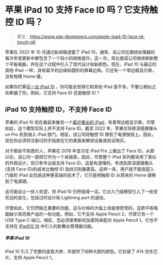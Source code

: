 # 苹果 iPad 10 支持 Face ID 吗？它支持触控 ID 吗？

> 原文：<https://www.xda-developers.com/apple-ipad-10-face-id-touch-id/>

苹果在 2022 年 10 月通过新闻稿透露了 iPad 10。通常，该公司在围绕处理器的每次年度更新中都包含了一个较小的规格提升。这一次，库比提诺公司继续刷新整个平板电脑，并在这个过程中引入了现代设计和新颜色。现在，iPad 10 与最近的其他 iPad 一样，具有扁平的边缘和圆形的屏幕边角。它还有一个窄边框显示屏，没有物理 Home 键。

如果你打算[买一台 iPad 10](https://www.xda-developers.com/best-apple-ipad-10-deals/) ，你可能会觉得它和其他 iPad 差不多。不要让相似之处欺骗了你。例如，它支持 Face ID 还是触控 ID？

## iPad 10 支持触控 ID，不支持 Face ID

苹果的 iPad 10 现在看起来像另一个[最近推出的 iPad](https://www.xda-developers.com/best-ipad/)，有着窄边框显示屏。尽管如此，这个模型实际上并不支持 Face ID。截至 2022 年，苹果仅将原深感摄像头 on Pro 机型纳入 iPad 部门。相反，该公司将触控 ID 移到了电源按钮上。因此，现在你必须将注册过的手指放在它的表面来解锁设备或验证购买。

对于那些不熟悉的人，苹果在 2018 年首次在 iPad Pro 上推出了 Face ID。从那以后，该公司一直把它作为一个亲独家。因此，尽管整个 iPad 系列都采用了类似的外观设计，但只有专业版支持 Face ID。这是有道理的，考虑到原深感摄像头(支持 Face ID)的成本比触控 ID 指纹识别器更高。这样一来，用户就不能指望入门级的 iPad 会包装这种更高端的技术了。它只是把触控 ID 从原来的 Home 键移到了电源键。

这可能会让一些人失望，但 iPad 10 仍然值得一试。它对入门级模型引入了一些受欢迎的变化，包括过时设计和 Lightning port 的退役。

尽管如此，它仍然缺乏重要的功能，这与价格的大幅上涨是很奇怪的。这款平板电脑缺少其同类产品的一些功能。例如，它不支持 Apple Pencil 2，尽管它有一个 USB Type-C 端口。相反，您必须使用新的加密狗来配对 Apple Pencil 1。它也不支持在 [iPadOS 16](https://www.xda-developers.com/ipados-16/) 中引入的新舞台管理器功能。

##### 苹果 iPad 10

iPad 10 引入了完整的底盘大修，并提供了四种大胆的颜色。它封装了 A14 仿生芯片，支持 Apple Pencil 1。